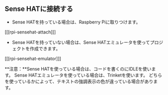 ## Sense HATに接続する

+ Sense HATを持っている場合は、Raspberry Piに取りつけます。

[[[rpi-sensehat-attach]]]

+ Sense HATを持っていない場合は、Sense HATエミュレータを使ってプロジェクトを作成できます。

[[[rpi-sensehat-emulator]]]


**注意：**Sense HATを使っている場合は、コードを書くのにIDLEを使います。 Sense HATエミュレータを使っている場合は、Trinketを使います。 どちらを使っているかによって、テキストの強調表示の色が違っている場合があります。
